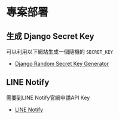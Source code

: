 # 專案部署

## 生成 Django Secret Key

可以利用以下網站生成一個隨機的 `SECRET_KEY`

- [Django Random Secret Key Generator](https://kenchou2006.github.io/django-random-secret-key/)

## LINE Notify
需要到LINE Notify官網申請API Key
- [LINE Notify](https://notify-bot.line.me/)